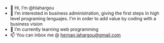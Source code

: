 - 👋 Hi, I’m @hlahargou
- 👀 I’m interested in business administration, giving the first steps in high level programing lenguajes. I'm in order to add value by coding with a business vision
- 🌱 I’m currently learning web programming
- 📫 You can inbox me @ hernan.lahargou@gmail.com

<!---
hlahargou/hlahargou is a ✨ special ✨ repository because its `README.md` (this file) appears on your GitHub profile.
You can click the Preview link to take a look at your changes.
--->
